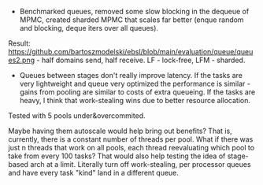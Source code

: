 
- Benchmarked queues, removed some slow blocking in the dequeue of MPMC, created sharded MPMC that scales far better (enque random and blocking, deque iters over all queues). 

Result: https://github.com/bartoszmodelski/ebsl/blob/main/evaluation/queue/queues2.png - half domains send, half receive. LF - lock-free, LFM - sharded. 



- Queues between stages don't really improve latency. If the tasks are very lightweight and queue very optimized the performance is similar - gains from pooling are similar to costs of extra queueing. If the tasks are heavy, I think that work-stealing wins due to better resource allocation. 

Tested with 5 pools under&overcommited.

Maybe having them autoscale would help bring out benefits? That is, currently, there is a constant number of threads per pool. What if there was just n threads that work on all pools, each thread reevaluating which pool to take from every 100 tasks? That would also help testing the idea of stage-based arch at a limit. Literally turn off work-stealing, per processor queues and have every task "kind" land in a different queue. 